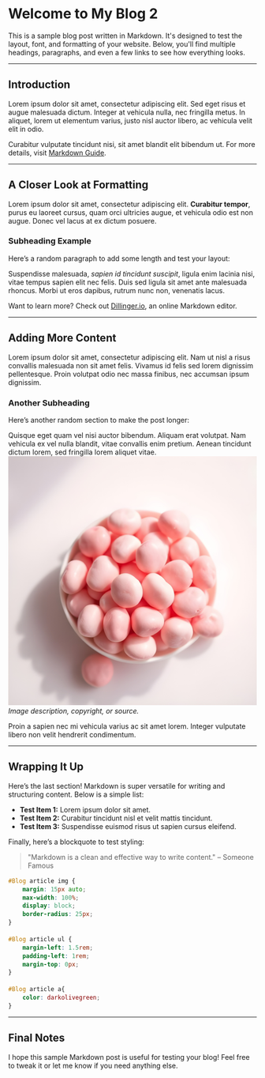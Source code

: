 # Welcome to My Blog 2

This is a sample blog post written in Markdown. It's designed to test the layout, font, and formatting of your website. Below, you'll find multiple headings, paragraphs, and even a few links to see how everything looks.

---

## Introduction

Lorem ipsum dolor sit amet, consectetur adipiscing elit. Sed eget risus et augue malesuada dictum. Integer at vehicula nulla, nec fringilla metus. In aliquet, lorem ut elementum varius, justo nisl auctor libero, ac vehicula velit elit in odio.  

Curabitur vulputate tincidunt nisi, sit amet blandit elit bibendum ut. For more details, visit [Markdown Guide](https://www.markdownguide.org).

---

## A Closer Look at Formatting

Lorem ipsum dolor sit amet, consectetur adipiscing elit. **Curabitur tempor**, purus eu laoreet cursus, quam orci ultricies augue, et vehicula odio est non augue. Donec vel lacus at ex dictum posuere.

### Subheading Example

Here’s a random paragraph to add some length and test your layout:  

Suspendisse malesuada, *sapien id tincidunt suscipit*, ligula enim lacinia nisi, vitae tempus sapien elit nec felis. Duis sed ligula sit amet ante malesuada rhoncus. Morbi ut eros dapibus, rutrum nunc non, venenatis lacus.  

Want to learn more? Check out [Dillinger.io](https://dillinger.io), an online Markdown editor.

---

## Adding More Content

Lorem ipsum dolor sit amet, consectetur adipiscing elit. Nam ut nisl a risus convallis malesuada non sit amet felis. Vivamus id felis sed lorem dignissim pellentesque. Proin volutpat odio nec massa finibus, nec accumsan ipsum dignissim.

### Another Subheading

Here’s another random section to make the post longer:

Quisque eget quam vel nisi auctor bibendum. Aliquam erat volutpat. Nam vehicula ex vel nulla blandit, vitae convallis enim pretium. Aenean tincidunt dictum lorem, sed fringilla lorem aliquet vitae.  
![candy?](/resc/assets/img/test.jpg)
*Image description, copyright, or source.*

Proin a sapien nec mi vehicula varius ac sit amet lorem. Integer vulputate libero non velit hendrerit condimentum.

---

## Wrapping It Up

Here’s the last section! Markdown is super versatile for writing and structuring content. Below is a simple list:  

- **Test Item 1:** Lorem ipsum dolor sit amet.
- **Test Item 2:** Curabitur tincidunt nisl et velit mattis tincidunt.
- **Test Item 3:** Suspendisse euismod risus ut sapien cursus eleifend.

Finally, here’s a blockquote to test styling:

> "Markdown is a clean and effective way to write content." – Someone Famous


```css
#Blog article img {
    margin: 15px auto;
    max-width: 100%;
    display: block;
    border-radius: 25px;
}

#Blog article ul {
    margin-left: 1.5rem;
    padding-left: 1rem;
    margin-top: 0px;
}

#Blog article a{
    color: darkolivegreen;
}

```
---

## Final Notes

I hope this sample Markdown post is useful for testing your blog! Feel free to tweak it or let me know if you need anything else.
